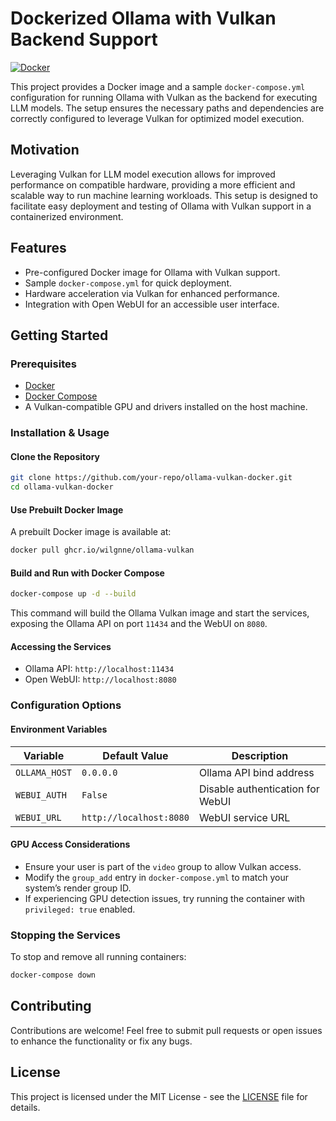 # Dockerized Ollama with Vulkan Backend Support

[![Docker](https://github.com/wilgnne/ollama-vulkan/actions/workflows/docker-publish.yml/badge.svg?branch=main)](https://github.com/wilgnne/ollama-vulkan/actions/workflows/docker-publish.yml)

This project provides a Docker image and a sample `docker-compose.yml` configuration for running Ollama with Vulkan as the backend for executing LLM models. The setup ensures the necessary paths and dependencies are correctly configured to leverage Vulkan for optimized model execution.

## Motivation

Leveraging Vulkan for LLM model execution allows for improved performance on compatible hardware, providing a more efficient and scalable way to run machine learning workloads. This setup is designed to facilitate easy deployment and testing of Ollama with Vulkan support in a containerized environment.

## Features

- Pre-configured Docker image for Ollama with Vulkan support.
- Sample `docker-compose.yml` for quick deployment.
- Hardware acceleration via Vulkan for enhanced performance.
- Integration with Open WebUI for an accessible user interface.

## Getting Started

### Prerequisites

- [Docker](https://docs.docker.com/get-docker/)
- [Docker Compose](https://docs.docker.com/compose/install/)
- A Vulkan-compatible GPU and drivers installed on the host machine.

### Installation & Usage

#### Clone the Repository

```sh
git clone https://github.com/your-repo/ollama-vulkan-docker.git
cd ollama-vulkan-docker
```

#### Use Prebuilt Docker Image

A prebuilt Docker image is available at:

```sh
docker pull ghcr.io/wilgnne/ollama-vulkan
```

#### Build and Run with Docker Compose

```sh
docker-compose up -d --build
```

This command will build the Ollama Vulkan image and start the services, exposing the Ollama API on port `11434` and the WebUI on `8080`.

#### Accessing the Services

- Ollama API: `http://localhost:11434`
- Open WebUI: `http://localhost:8080`

### Configuration Options

#### Environment Variables

| Variable            | Default Value  | Description |
|---------------------|---------------|-------------|
| `OLLAMA_HOST`      | `0.0.0.0`      | Ollama API bind address |
| `WEBUI_AUTH`       | `False`        | Disable authentication for WebUI |
| `WEBUI_URL`        | `http://localhost:8080` | WebUI service URL |

#### GPU Access Considerations

- Ensure your user is part of the `video` group to allow Vulkan access.
- Modify the `group_add` entry in `docker-compose.yml` to match your system’s render group ID.
- If experiencing GPU detection issues, try running the container with `privileged: true` enabled.

### Stopping the Services

To stop and remove all running containers:

```sh
docker-compose down
```

## Contributing

Contributions are welcome! Feel free to submit pull requests or open issues to enhance the functionality or fix any bugs.

## License

This project is licensed under the MIT License - see the [LICENSE](LICENSE) file for details.

